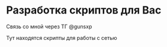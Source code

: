  # Разработка скриптов для Вас
 Связь со мной через ТГ @gunsxp
 
Тут находятся скрипты для работы с сетью
